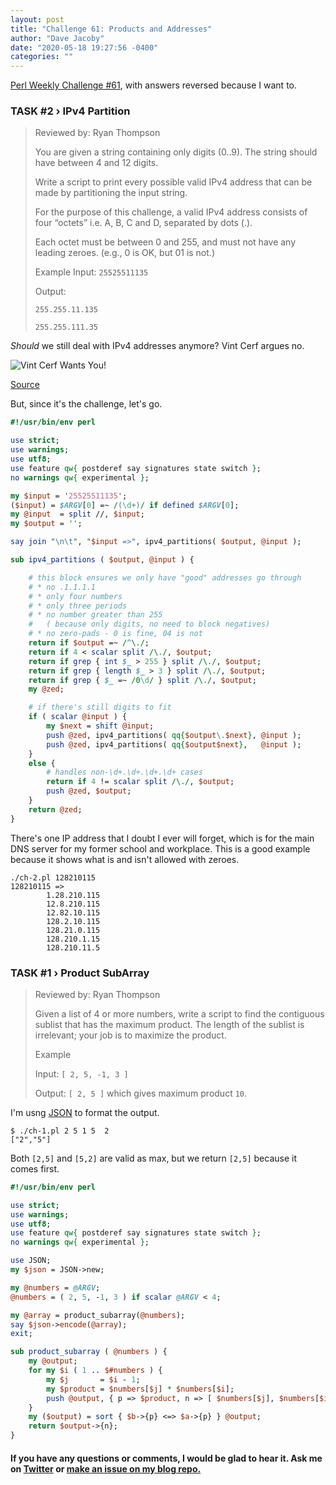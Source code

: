 ```yaml
---
layout: post
title: "Challenge 61: Products and Addresses"
author: "Dave Jacoby"
date: "2020-05-18 19:27:56 -0400"
categories: ""
---
```


[Perl Weekly Challenge #61](https://perlweeklychallenge.org/blog/perl-weekly-challenge-061/), with answers reversed because I want to.

### TASK #2 › IPv4 Partition

> Reviewed by: Ryan Thompson
>
> You are given a string containing only digits (0..9). The string should have between 4 and 12 digits.
>
> Write a script to print every possible valid IPv4 address that can be made by partitioning the input string.
>
> For the purpose of this challenge, a valid IPv4 address consists of four “octets” i.e. A, B, C and D, separated by dots (.).
>
> Each octet must be between 0 and 255, and must not have any leading zeroes. (e.g., 0 is OK, but 01 is not.)
>
> Example
> Input: `25525511135`
>
> Output:
>
> `255.255.11.135`
>
> `255.255.111.35`

_Should_ we still deal with IPv4 addresses anymore? Vint Cerf argues no.

![Vint Cerf Wants You!](https://jacoby.github.io/images/vint-cerf-ipv6.jpg)

[Source](https://www.6connect.com/resources/ipv6-and-the-transition-from-ipv4-explained/)

But, since it's the challenge, let's go.

```perl
#!/usr/bin/env perl

use strict;
use warnings;
use utf8;
use feature qw{ postderef say signatures state switch };
no warnings qw{ experimental };

my $input = '25525511135';
($input) = $ARGV[0] =~ /(\d+)/ if defined $ARGV[0];
my @input  = split //, $input;
my $output = '';

say join "\n\t", "$input =>", ipv4_partitions( $output, @input );

sub ipv4_partitions ( $output, @input ) {

    # this block ensures we only have "good" addresses go through
    # * no .1.1.1.1
    # * only four numbers
    # * only three periods
    # * no number greater than 255
    #   ( because only digits, no need to block negatives)
    # * no zero-pads - 0 is fine, 04 is not
    return if $output =~ /^\./;
    return if 4 < scalar split /\./, $output;
    return if grep { int $_ > 255 } split /\./, $output;
    return if grep { length $_ > 3 } split /\./, $output;
    return if grep { $_ =~ /0\d/ } split /\./, $output;
    my @zed;

    # if there's still digits to fit
    if ( scalar @input ) {
        my $next = shift @input;
        push @zed, ipv4_partitions( qq{$output\.$next}, @input );
        push @zed, ipv4_partitions( qq{$output$next},   @input );
    }
    else {
        # handles non-\d+.\d+.\d+.\d+ cases
        return if 4 != scalar split /\./, $output;
        push @zed, $output;
    }
    return @zed;
}
```

There's one IP address that I doubt I ever will forget, which is for the main DNS server for my former school and workplace. This is a good example because it shows what is and isn't allowed with zeroes.

```text
./ch-2.pl 128210115
128210115 =>
        1.28.210.115
        12.8.210.115
        12.82.10.115
        128.2.10.115
        128.21.0.115
        128.210.1.15
        128.210.11.5
```

### TASK #1 › Product SubArray

> Reviewed by: Ryan Thompson
>
> Given a list of 4 or more numbers, write a script to find the contiguous sublist that has the maximum product. The length of the sublist is irrelevant; your job is to maximize the product.
>
> Example
>
> Input: `[ 2, 5, -1, 3 ]`
>
> Output: `[ 2, 5 ]` which gives maximum product `10`.

I'm usng [JSON](https://metacpan.org/pod/JSON) to format the output.

```text
$ ./ch-1.pl 2 5 1 5  2
["2","5"]
```

Both `[2,5]` and `[5,2]` are valid as max, but we return `[2,5]` because it comes first.

```perl
#!/usr/bin/env perl

use strict;
use warnings;
use utf8;
use feature qw{ postderef say signatures state switch };
no warnings qw{ experimental };

use JSON;
my $json = JSON->new;

my @numbers = @ARGV;
@numbers = ( 2, 5, -1, 3 ) if scalar @ARGV < 4;

my @array = product_subarray(@numbers);
say $json->encode(@array);
exit;

sub product_subarray ( @numbers ) {
    my @output;
    for my $i ( 1 .. $#numbers ) {
        my $j       = $i - 1;
        my $product = $numbers[$j] * $numbers[$i];
        push @output, { p => $product, n => [ $numbers[$j], $numbers[$i] ], };
    }
    my ($output) = sort { $b->{p} <=> $a->{p} } @output;
    return $output->{n};
}
```

#### If you have any questions or comments, I would be glad to hear it. Ask me on [Twitter](https://twitter.com/jacobydave) or [make an issue on my blog repo.](https://github.com/jacoby/jacoby.github.io)

